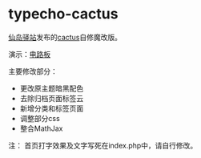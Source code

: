 # typecho-cactus
[仙岛驿站][2]发布的[cactus][3]自修魔改版。

演示：[电路板][1]

主要修改部分：
 * 更改原主题暗黑配色
 * 去除归档页面标签云
 * 新增分类和标签页面
 * 调整部分css
 * 整合MathJax
 
注：
首页打字效果及文字写死在index.php中，请自行修改。

 [1]: http://www.yuuuha.com/diode
 [2]: https://www.xde.io/
 [3]: https://github.com/Seevil/cactus
